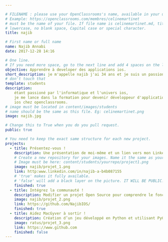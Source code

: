 ```yaml
---

# FILENAME : please use your OpenClassrooms's name, available in your url.
# Example: https://openclassrooms.com/membres/celinemartinet
# must be the name of your file. If file name is celinemartinet.md, title is celinemartinet.
# lowercase, no blank space, Capital case or special character.
title: najib

# First name or full name
name: Najib Annabi
date: 2017-12-28 14:16

# One line.
# If you need more space, go to the next line and add 4 spaces on the left, as in 'description'.
objective: Apprendre à developer des applications ios.
short_description: je m'appelle najib j'ai 34 ans et je suis un passioné de nouvelles technologies.
# don't touch that
template: students
description:
    étant passioné par l'informatique et l'univers ios, 
    je me lance dans la formation pour devenir développeur d'application 
    ios chez openclassrooms. 
# image must be located in content/images/students
# name should be the same as this file. Eg: celinemartinet.png
image: najib.jpg

# Change this to True when you do you pull request.
public: true

# You need to keep the exact same structure for each new project.
projects:
  - title: Présentez-vous !
    description: Une présentation de moi-même et un lien vers mon LinkedIn.
    # Create a new repository for your images. Name it the same as your nickname and profile picture.
    # Image must be here: content/students/yourrepo/project1.png
    image: najib/projet_1.png
    link: http:www.linkedin.com/in/najib-a-b4b087155
    # 'true' makes it fully available.
    # 'false' will add a black layer on the picture. IT WILL BE PUBLIC!
    finished: true
  - title: Intégrez la communauté !
    description: Modifier un projet Open Source pour comprendre le fonctionnement de Git, de Github et des pull requests. 
    image: najib/projet_2.png
    link: https://github.com/NajibIOS/
    finished: true
  - title: Aidez MacGyver à sortir !
    description: Création d’un jeu développé en Python et utilisant PyGame.
    image: ratus/projet_3.png
    link: https://www.github.com
    finished: false
---
```

 
